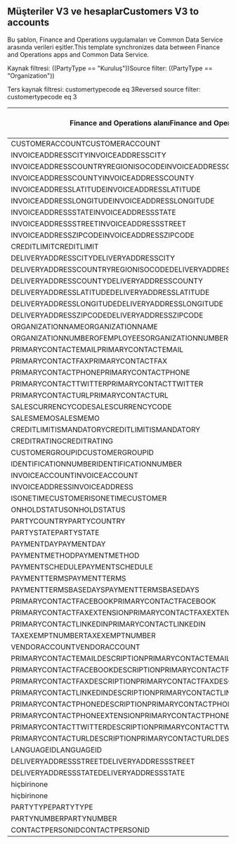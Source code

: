 ## <a name="customers-v3-to-accounts"></a><span data-ttu-id="ac03d-101">Müşteriler V3 ve hesaplar</span><span class="sxs-lookup"><span data-stu-id="ac03d-101">Customers V3 to accounts</span></span>

<span data-ttu-id="ac03d-102">Bu şablon, Finance and Operations uygulamaları ve Common Data Service arasında verileri eşitler.</span><span class="sxs-lookup"><span data-stu-id="ac03d-102">This template synchronizes data between Finance and Operations apps and Common Data Service.</span></span>

<span data-ttu-id="ac03d-103">Kaynak filtresi: ((PartyType == "Kuruluş"))</span><span class="sxs-lookup"><span data-stu-id="ac03d-103">Source filter: ((PartyType == "Organization"))</span></span>

<span data-ttu-id="ac03d-104">Ters kaynak filtresi: customertypecode eq 3</span><span class="sxs-lookup"><span data-stu-id="ac03d-104">Reversed source filter: customertypecode eq 3</span></span>

<span data-ttu-id="ac03d-105">Finance and Operations alanı</span><span class="sxs-lookup"><span data-stu-id="ac03d-105">Finance and Operations field</span></span> | <span data-ttu-id="ac03d-106">Eşleme türü</span><span class="sxs-lookup"><span data-stu-id="ac03d-106">Map type</span></span> | <span data-ttu-id="ac03d-107">Diğer Dynamics 365 alanı</span><span class="sxs-lookup"><span data-stu-id="ac03d-107">Other Dynamics 365 field</span></span> | <span data-ttu-id="ac03d-108">Varsayılan değer</span><span class="sxs-lookup"><span data-stu-id="ac03d-108">Default value</span></span>
---|---|---|---
<span data-ttu-id="ac03d-109">CUSTOMERACCOUNT</span><span class="sxs-lookup"><span data-stu-id="ac03d-109">CUSTOMERACCOUNT</span></span> | = | <span data-ttu-id="ac03d-110">accountnumber</span><span class="sxs-lookup"><span data-stu-id="ac03d-110">accountnumber</span></span> | 
<span data-ttu-id="ac03d-111">INVOICEADDRESSCITY</span><span class="sxs-lookup"><span data-stu-id="ac03d-111">INVOICEADDRESSCITY</span></span> | = | <span data-ttu-id="ac03d-112">address2_city</span><span class="sxs-lookup"><span data-stu-id="ac03d-112">address2_city</span></span> | 
<span data-ttu-id="ac03d-113">INVOICEADDRESSCOUNTRYREGIONISOCODE</span><span class="sxs-lookup"><span data-stu-id="ac03d-113">INVOICEADDRESSCOUNTRYREGIONISOCODE</span></span> | = | <span data-ttu-id="ac03d-114">address2_country</span><span class="sxs-lookup"><span data-stu-id="ac03d-114">address2_country</span></span> | 
<span data-ttu-id="ac03d-115">INVOICEADDRESSCOUNTY</span><span class="sxs-lookup"><span data-stu-id="ac03d-115">INVOICEADDRESSCOUNTY</span></span> | = | <span data-ttu-id="ac03d-116">address2_county</span><span class="sxs-lookup"><span data-stu-id="ac03d-116">address2_county</span></span> | 
<span data-ttu-id="ac03d-117">INVOICEADDRESSLATITUDE</span><span class="sxs-lookup"><span data-stu-id="ac03d-117">INVOICEADDRESSLATITUDE</span></span> | > | <span data-ttu-id="ac03d-118">address2_latitude</span><span class="sxs-lookup"><span data-stu-id="ac03d-118">address2_latitude</span></span> | 
<span data-ttu-id="ac03d-119">INVOICEADDRESSLONGITUDE</span><span class="sxs-lookup"><span data-stu-id="ac03d-119">INVOICEADDRESSLONGITUDE</span></span> | > | <span data-ttu-id="ac03d-120">address2_longitude</span><span class="sxs-lookup"><span data-stu-id="ac03d-120">address2_longitude</span></span> | 
<span data-ttu-id="ac03d-121">INVOICEADDRESSSTATE</span><span class="sxs-lookup"><span data-stu-id="ac03d-121">INVOICEADDRESSSTATE</span></span> | = | <span data-ttu-id="ac03d-122">address2_stateorprovince</span><span class="sxs-lookup"><span data-stu-id="ac03d-122">address2_stateorprovince</span></span> | 
<span data-ttu-id="ac03d-123">INVOICEADDRESSSTREET</span><span class="sxs-lookup"><span data-stu-id="ac03d-123">INVOICEADDRESSSTREET</span></span> | = | <span data-ttu-id="ac03d-124">address2_line1</span><span class="sxs-lookup"><span data-stu-id="ac03d-124">address2_line1</span></span> | 
<span data-ttu-id="ac03d-125">INVOICEADDRESSZIPCODE</span><span class="sxs-lookup"><span data-stu-id="ac03d-125">INVOICEADDRESSZIPCODE</span></span> | = | <span data-ttu-id="ac03d-126">address2_postalcode</span><span class="sxs-lookup"><span data-stu-id="ac03d-126">address2_postalcode</span></span> | 
<span data-ttu-id="ac03d-127">CREDITLIMIT</span><span class="sxs-lookup"><span data-stu-id="ac03d-127">CREDITLIMIT</span></span> | = | <span data-ttu-id="ac03d-128">creditlimit</span><span class="sxs-lookup"><span data-stu-id="ac03d-128">creditlimit</span></span> | 
<span data-ttu-id="ac03d-129">DELIVERYADDRESSCITY</span><span class="sxs-lookup"><span data-stu-id="ac03d-129">DELIVERYADDRESSCITY</span></span> | = | <span data-ttu-id="ac03d-130">address1_city</span><span class="sxs-lookup"><span data-stu-id="ac03d-130">address1_city</span></span> | 
<span data-ttu-id="ac03d-131">DELIVERYADDRESSCOUNTRYREGIONISOCODE</span><span class="sxs-lookup"><span data-stu-id="ac03d-131">DELIVERYADDRESSCOUNTRYREGIONISOCODE</span></span> | = | <span data-ttu-id="ac03d-132">address1_country</span><span class="sxs-lookup"><span data-stu-id="ac03d-132">address1_country</span></span> | 
<span data-ttu-id="ac03d-133">DELIVERYADDRESSCOUNTY</span><span class="sxs-lookup"><span data-stu-id="ac03d-133">DELIVERYADDRESSCOUNTY</span></span> | = | <span data-ttu-id="ac03d-134">address1_county</span><span class="sxs-lookup"><span data-stu-id="ac03d-134">address1_county</span></span> | 
<span data-ttu-id="ac03d-135">DELIVERYADDRESSLATITUDE</span><span class="sxs-lookup"><span data-stu-id="ac03d-135">DELIVERYADDRESSLATITUDE</span></span> | > | <span data-ttu-id="ac03d-136">address1_latitude</span><span class="sxs-lookup"><span data-stu-id="ac03d-136">address1_latitude</span></span> | 
<span data-ttu-id="ac03d-137">DELIVERYADDRESSLONGITUDE</span><span class="sxs-lookup"><span data-stu-id="ac03d-137">DELIVERYADDRESSLONGITUDE</span></span> | > | <span data-ttu-id="ac03d-138">address1_longitude</span><span class="sxs-lookup"><span data-stu-id="ac03d-138">address1_longitude</span></span> | 
<span data-ttu-id="ac03d-139">DELIVERYADDRESSZIPCODE</span><span class="sxs-lookup"><span data-stu-id="ac03d-139">DELIVERYADDRESSZIPCODE</span></span> | = | <span data-ttu-id="ac03d-140">address1_postalcode</span><span class="sxs-lookup"><span data-stu-id="ac03d-140">address1_postalcode</span></span> | 
<span data-ttu-id="ac03d-141">ORGANIZATIONNAME</span><span class="sxs-lookup"><span data-stu-id="ac03d-141">ORGANIZATIONNAME</span></span> | = | <span data-ttu-id="ac03d-142">name</span><span class="sxs-lookup"><span data-stu-id="ac03d-142">name</span></span> | 
<span data-ttu-id="ac03d-143">ORGANIZATIONNUMBEROFEMPLOYEES</span><span class="sxs-lookup"><span data-stu-id="ac03d-143">ORGANIZATIONNUMBEROFEMPLOYEES</span></span> | = | <span data-ttu-id="ac03d-144">numberofemployees</span><span class="sxs-lookup"><span data-stu-id="ac03d-144">numberofemployees</span></span> | 
<span data-ttu-id="ac03d-145">PRIMARYCONTACTEMAIL</span><span class="sxs-lookup"><span data-stu-id="ac03d-145">PRIMARYCONTACTEMAIL</span></span> | = | <span data-ttu-id="ac03d-146">emailaddress1</span><span class="sxs-lookup"><span data-stu-id="ac03d-146">emailaddress1</span></span> | 
<span data-ttu-id="ac03d-147">PRIMARYCONTACTFAX</span><span class="sxs-lookup"><span data-stu-id="ac03d-147">PRIMARYCONTACTFAX</span></span> | = | <span data-ttu-id="ac03d-148">fax</span><span class="sxs-lookup"><span data-stu-id="ac03d-148">fax</span></span> | 
<span data-ttu-id="ac03d-149">PRIMARYCONTACTPHONE</span><span class="sxs-lookup"><span data-stu-id="ac03d-149">PRIMARYCONTACTPHONE</span></span> | = | <span data-ttu-id="ac03d-150">telephone1</span><span class="sxs-lookup"><span data-stu-id="ac03d-150">telephone1</span></span> | 
<span data-ttu-id="ac03d-151">PRIMARYCONTACTTWITTER</span><span class="sxs-lookup"><span data-stu-id="ac03d-151">PRIMARYCONTACTTWITTER</span></span> | = | <span data-ttu-id="ac03d-152">primarytwitterid</span><span class="sxs-lookup"><span data-stu-id="ac03d-152">primarytwitterid</span></span> | 
<span data-ttu-id="ac03d-153">PRIMARYCONTACTURL</span><span class="sxs-lookup"><span data-stu-id="ac03d-153">PRIMARYCONTACTURL</span></span> | = | <span data-ttu-id="ac03d-154">websiteurl</span><span class="sxs-lookup"><span data-stu-id="ac03d-154">websiteurl</span></span> | 
<span data-ttu-id="ac03d-155">SALESCURRENCYCODE</span><span class="sxs-lookup"><span data-stu-id="ac03d-155">SALESCURRENCYCODE</span></span> | = | <span data-ttu-id="ac03d-156">transactioncurrencyid.isocurrencycode</span><span class="sxs-lookup"><span data-stu-id="ac03d-156">transactioncurrencyid.isocurrencycode</span></span> | 
<span data-ttu-id="ac03d-157">SALESMEMO</span><span class="sxs-lookup"><span data-stu-id="ac03d-157">SALESMEMO</span></span> | = | <span data-ttu-id="ac03d-158">description</span><span class="sxs-lookup"><span data-stu-id="ac03d-158">description</span></span> | 
<span data-ttu-id="ac03d-159">CREDITLIMITISMANDATORY</span><span class="sxs-lookup"><span data-stu-id="ac03d-159">CREDITLIMITISMANDATORY</span></span> | >< | <span data-ttu-id="ac03d-160">msdyn_creditlimitismandatory</span><span class="sxs-lookup"><span data-stu-id="ac03d-160">msdyn_creditlimitismandatory</span></span> | 
<span data-ttu-id="ac03d-161">CREDITRATING</span><span class="sxs-lookup"><span data-stu-id="ac03d-161">CREDITRATING</span></span> | = | <span data-ttu-id="ac03d-162">msdyn_creditrating</span><span class="sxs-lookup"><span data-stu-id="ac03d-162">msdyn_creditrating</span></span> | 
<span data-ttu-id="ac03d-163">CUSTOMERGROUPID</span><span class="sxs-lookup"><span data-stu-id="ac03d-163">CUSTOMERGROUPID</span></span> | = | <span data-ttu-id="ac03d-164">msdyn_customergroupid.msdyn_groupid</span><span class="sxs-lookup"><span data-stu-id="ac03d-164">msdyn_customergroupid.msdyn_groupid</span></span> | 
<span data-ttu-id="ac03d-165">IDENTIFICATIONNUMBER</span><span class="sxs-lookup"><span data-stu-id="ac03d-165">IDENTIFICATIONNUMBER</span></span> | = | <span data-ttu-id="ac03d-166">msdyn_identificationnumber</span><span class="sxs-lookup"><span data-stu-id="ac03d-166">msdyn_identificationnumber</span></span> | 
<span data-ttu-id="ac03d-167">INVOICEACCOUNT</span><span class="sxs-lookup"><span data-stu-id="ac03d-167">INVOICEACCOUNT</span></span> | = | <span data-ttu-id="ac03d-168">msdyn_billingaccount.accountnumber</span><span class="sxs-lookup"><span data-stu-id="ac03d-168">msdyn_billingaccount.accountnumber</span></span> | 
<span data-ttu-id="ac03d-169">INVOICEADDRESS</span><span class="sxs-lookup"><span data-stu-id="ac03d-169">INVOICEADDRESS</span></span> | >< | <span data-ttu-id="ac03d-170">msdyn_invoiceaddress</span><span class="sxs-lookup"><span data-stu-id="ac03d-170">msdyn_invoiceaddress</span></span> | 
<span data-ttu-id="ac03d-171">ISONETIMECUSTOMER</span><span class="sxs-lookup"><span data-stu-id="ac03d-171">ISONETIMECUSTOMER</span></span> | >< | <span data-ttu-id="ac03d-172">msdyn_onetimecustomer</span><span class="sxs-lookup"><span data-stu-id="ac03d-172">msdyn_onetimecustomer</span></span> | 
<span data-ttu-id="ac03d-173">ONHOLDSTATUS</span><span class="sxs-lookup"><span data-stu-id="ac03d-173">ONHOLDSTATUS</span></span> | >< | <span data-ttu-id="ac03d-174">msdyn_onholdstatus</span><span class="sxs-lookup"><span data-stu-id="ac03d-174">msdyn_onholdstatus</span></span> | 
<span data-ttu-id="ac03d-175">PARTYCOUNTRY</span><span class="sxs-lookup"><span data-stu-id="ac03d-175">PARTYCOUNTRY</span></span> | = | <span data-ttu-id="ac03d-176">msdyn_partycountry</span><span class="sxs-lookup"><span data-stu-id="ac03d-176">msdyn_partycountry</span></span> | 
<span data-ttu-id="ac03d-177">PARTYSTATE</span><span class="sxs-lookup"><span data-stu-id="ac03d-177">PARTYSTATE</span></span> | = | <span data-ttu-id="ac03d-178">msdyn_partystateprovince</span><span class="sxs-lookup"><span data-stu-id="ac03d-178">msdyn_partystateprovince</span></span> | 
<span data-ttu-id="ac03d-179">PAYMENTDAY</span><span class="sxs-lookup"><span data-stu-id="ac03d-179">PAYMENTDAY</span></span> | = | <span data-ttu-id="ac03d-180">msdyn_paymentday.msdyn_name</span><span class="sxs-lookup"><span data-stu-id="ac03d-180">msdyn_paymentday.msdyn_name</span></span> | 
<span data-ttu-id="ac03d-181">PAYMENTMETHOD</span><span class="sxs-lookup"><span data-stu-id="ac03d-181">PAYMENTMETHOD</span></span> | = | <span data-ttu-id="ac03d-182">msdyn_customerpaymentmethod.msdyn_name</span><span class="sxs-lookup"><span data-stu-id="ac03d-182">msdyn_customerpaymentmethod.msdyn_name</span></span> | 
<span data-ttu-id="ac03d-183">PAYMENTSCHEDULE</span><span class="sxs-lookup"><span data-stu-id="ac03d-183">PAYMENTSCHEDULE</span></span> | = | <span data-ttu-id="ac03d-184">msdyn_paymentschedule.msdyn_name</span><span class="sxs-lookup"><span data-stu-id="ac03d-184">msdyn_paymentschedule.msdyn_name</span></span> | 
<span data-ttu-id="ac03d-185">PAYMENTTERMS</span><span class="sxs-lookup"><span data-stu-id="ac03d-185">PAYMENTTERMS</span></span> | = | <span data-ttu-id="ac03d-186">msdyn_paymentterm.msdyn_name</span><span class="sxs-lookup"><span data-stu-id="ac03d-186">msdyn_paymentterm.msdyn_name</span></span> | 
<span data-ttu-id="ac03d-187">PAYMENTTERMSBASEDAYS</span><span class="sxs-lookup"><span data-stu-id="ac03d-187">PAYMENTTERMSBASEDAYS</span></span> | = | <span data-ttu-id="ac03d-188">msdyn_paymenttermsbasedays</span><span class="sxs-lookup"><span data-stu-id="ac03d-188">msdyn_paymenttermsbasedays</span></span> | 
<span data-ttu-id="ac03d-189">PRIMARYCONTACTFACEBOOK</span><span class="sxs-lookup"><span data-stu-id="ac03d-189">PRIMARYCONTACTFACEBOOK</span></span> | = | <span data-ttu-id="ac03d-190">msdyn_primaryfacebookid</span><span class="sxs-lookup"><span data-stu-id="ac03d-190">msdyn_primaryfacebookid</span></span> | 
<span data-ttu-id="ac03d-191">PRIMARYCONTACTFAXEXTENSION</span><span class="sxs-lookup"><span data-stu-id="ac03d-191">PRIMARYCONTACTFAXEXTENSION</span></span> | = | <span data-ttu-id="ac03d-192">msdyn_faxextension</span><span class="sxs-lookup"><span data-stu-id="ac03d-192">msdyn_faxextension</span></span> | 
<span data-ttu-id="ac03d-193">PRIMARYCONTACTLINKEDIN</span><span class="sxs-lookup"><span data-stu-id="ac03d-193">PRIMARYCONTACTLINKEDIN</span></span> | = | <span data-ttu-id="ac03d-194">msdyn_primarylinkedinid</span><span class="sxs-lookup"><span data-stu-id="ac03d-194">msdyn_primarylinkedinid</span></span> | 
<span data-ttu-id="ac03d-195">TAXEXEMPTNUMBER</span><span class="sxs-lookup"><span data-stu-id="ac03d-195">TAXEXEMPTNUMBER</span></span> | = | <span data-ttu-id="ac03d-196">msdyn_taxexemptnumber</span><span class="sxs-lookup"><span data-stu-id="ac03d-196">msdyn_taxexemptnumber</span></span> | 
<span data-ttu-id="ac03d-197">VENDORACCOUNT</span><span class="sxs-lookup"><span data-stu-id="ac03d-197">VENDORACCOUNT</span></span> | = | <span data-ttu-id="ac03d-198">msdyn_vendor.msdyn_vendoraccountnumber</span><span class="sxs-lookup"><span data-stu-id="ac03d-198">msdyn_vendor.msdyn_vendoraccountnumber</span></span> | 
<span data-ttu-id="ac03d-199">PRIMARYCONTACTEMAILDESCRIPTION</span><span class="sxs-lookup"><span data-stu-id="ac03d-199">PRIMARYCONTACTEMAILDESCRIPTION</span></span> | = | <span data-ttu-id="ac03d-200">msdyn_emailaddress1description</span><span class="sxs-lookup"><span data-stu-id="ac03d-200">msdyn_emailaddress1description</span></span> | 
<span data-ttu-id="ac03d-201">PRIMARYCONTACTFACEBOOKDESCRIPTION</span><span class="sxs-lookup"><span data-stu-id="ac03d-201">PRIMARYCONTACTFACEBOOKDESCRIPTION</span></span> | = | <span data-ttu-id="ac03d-202">msdyn_primaryfacebookdescription</span><span class="sxs-lookup"><span data-stu-id="ac03d-202">msdyn_primaryfacebookdescription</span></span> | 
<span data-ttu-id="ac03d-203">PRIMARYCONTACTFAXDESCRIPTION</span><span class="sxs-lookup"><span data-stu-id="ac03d-203">PRIMARYCONTACTFAXDESCRIPTION</span></span> | = | <span data-ttu-id="ac03d-204">msdyn_faxdescription</span><span class="sxs-lookup"><span data-stu-id="ac03d-204">msdyn_faxdescription</span></span> | 
<span data-ttu-id="ac03d-205">PRIMARYCONTACTLINKEDINDESCRIPTION</span><span class="sxs-lookup"><span data-stu-id="ac03d-205">PRIMARYCONTACTLINKEDINDESCRIPTION</span></span> | = | <span data-ttu-id="ac03d-206">msdyn_primarylinkedindescrption</span><span class="sxs-lookup"><span data-stu-id="ac03d-206">msdyn_primarylinkedindescrption</span></span> | 
<span data-ttu-id="ac03d-207">PRIMARYCONTACTPHONEDESCRIPTION</span><span class="sxs-lookup"><span data-stu-id="ac03d-207">PRIMARYCONTACTPHONEDESCRIPTION</span></span> | = | <span data-ttu-id="ac03d-208">msdyn_telephone1description</span><span class="sxs-lookup"><span data-stu-id="ac03d-208">msdyn_telephone1description</span></span> | 
<span data-ttu-id="ac03d-209">PRIMARYCONTACTPHONEEXTENSION</span><span class="sxs-lookup"><span data-stu-id="ac03d-209">PRIMARYCONTACTPHONEEXTENSION</span></span> | = | <span data-ttu-id="ac03d-210">msdyn_telephone1extension</span><span class="sxs-lookup"><span data-stu-id="ac03d-210">msdyn_telephone1extension</span></span> | 
<span data-ttu-id="ac03d-211">PRIMARYCONTACTTWITTERDESCRIPTION</span><span class="sxs-lookup"><span data-stu-id="ac03d-211">PRIMARYCONTACTTWITTERDESCRIPTION</span></span> | = | <span data-ttu-id="ac03d-212">msdyn_primarytwitteriddescription</span><span class="sxs-lookup"><span data-stu-id="ac03d-212">msdyn_primarytwitteriddescription</span></span> | 
<span data-ttu-id="ac03d-213">PRIMARYCONTACTURLDESCRIPTION</span><span class="sxs-lookup"><span data-stu-id="ac03d-213">PRIMARYCONTACTURLDESCRIPTION</span></span> | = | <span data-ttu-id="ac03d-214">msdyn_websiteurldescription</span><span class="sxs-lookup"><span data-stu-id="ac03d-214">msdyn_websiteurldescription</span></span> | 
<span data-ttu-id="ac03d-215">LANGUAGEID</span><span class="sxs-lookup"><span data-stu-id="ac03d-215">LANGUAGEID</span></span> | << | <span data-ttu-id="ac03d-216">hiçbiri</span><span class="sxs-lookup"><span data-stu-id="ac03d-216">none</span></span> | <span data-ttu-id="ac03d-217">tr</span><span class="sxs-lookup"><span data-stu-id="ac03d-217">en-us</span></span>
<span data-ttu-id="ac03d-218">DELIVERYADDRESSSTREET</span><span class="sxs-lookup"><span data-stu-id="ac03d-218">DELIVERYADDRESSSTREET</span></span> | = | <span data-ttu-id="ac03d-219">address1_line1</span><span class="sxs-lookup"><span data-stu-id="ac03d-219">address1_line1</span></span> | 
<span data-ttu-id="ac03d-220">DELIVERYADDRESSSTATE</span><span class="sxs-lookup"><span data-stu-id="ac03d-220">DELIVERYADDRESSSTATE</span></span> | = | <span data-ttu-id="ac03d-221">address1_stateorprovince</span><span class="sxs-lookup"><span data-stu-id="ac03d-221">address1_stateorprovince</span></span> | 
<span data-ttu-id="ac03d-222">hiçbiri</span><span class="sxs-lookup"><span data-stu-id="ac03d-222">none</span></span> | >> | <span data-ttu-id="ac03d-223">address1_addresstypecode</span><span class="sxs-lookup"><span data-stu-id="ac03d-223">address1_addresstypecode</span></span> | <span data-ttu-id="ac03d-224">2</span><span class="sxs-lookup"><span data-stu-id="ac03d-224">2</span></span>
<span data-ttu-id="ac03d-225">hiçbiri</span><span class="sxs-lookup"><span data-stu-id="ac03d-225">none</span></span> | >> | <span data-ttu-id="ac03d-226">customertypecode</span><span class="sxs-lookup"><span data-stu-id="ac03d-226">customertypecode</span></span> | <span data-ttu-id="ac03d-227">3</span><span class="sxs-lookup"><span data-stu-id="ac03d-227">3</span></span>
<span data-ttu-id="ac03d-228">PARTYTYPE</span><span class="sxs-lookup"><span data-stu-id="ac03d-228">PARTYTYPE</span></span> | << | <span data-ttu-id="ac03d-229">hiçbiri</span><span class="sxs-lookup"><span data-stu-id="ac03d-229">none</span></span> | <span data-ttu-id="ac03d-230">Kuruluş</span><span class="sxs-lookup"><span data-stu-id="ac03d-230">Organization</span></span>
<span data-ttu-id="ac03d-231">PARTYNUMBER</span><span class="sxs-lookup"><span data-stu-id="ac03d-231">PARTYNUMBER</span></span> | = | <span data-ttu-id="ac03d-232">msdyn_partynumber</span><span class="sxs-lookup"><span data-stu-id="ac03d-232">msdyn_partynumber</span></span> | 
<span data-ttu-id="ac03d-233">CONTACTPERSONID</span><span class="sxs-lookup"><span data-stu-id="ac03d-233">CONTACTPERSONID</span></span> | = | <span data-ttu-id="ac03d-234">primarycontactid.msdyn_contactpersonid</span><span class="sxs-lookup"><span data-stu-id="ac03d-234">primarycontactid.msdyn_contactpersonid</span></span> | 
